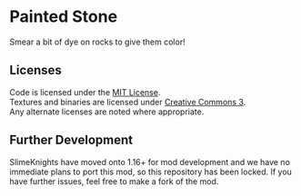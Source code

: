 # Painted Stone
Smear a bit of dye on rocks to give them color!

## Licenses
Code is licensed under the [MIT License](http://opensource.org/licenses/MIT).     
Textures and binaries are licensed under [Creative Commons 3](http://creativecommons.org/licenses/by/3.0/).     
Any alternate licenses are noted where appropriate.

## Further Development

SlimeKnights have moved onto 1.16+ for mod development and we have no immediate plans to port this mod, so this repository has been locked. If you have further issues, feel free to make a fork of the mod.
